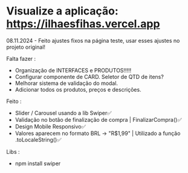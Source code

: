 # Visualize a aplicação: https://ilhaesfihas.vercel.app

08.11.2024 - Feito ajustes fixos na página teste,
usar esses ajustes no projeto original!


Falta fazer :
- Organização de INTERFACES e PRODUTOS!!!!!
- Configurar componente de CARD. Seletor de QTD de itens?
- Melhorar sistema de validação do modal.
- Adicionar todos os produtos, preços e descrições.

Feito :
- Slider / Carousel usando a lib Swiper✅
- Validação no botão de finalização de compra | FinalizarCompra()✅
- Design Mobile Responsivo✅
- Valores aparecem no formato BRL -> "R$1,99" | Utilizado a função .toLocaleString()✅

Libs :
- npm install swiper